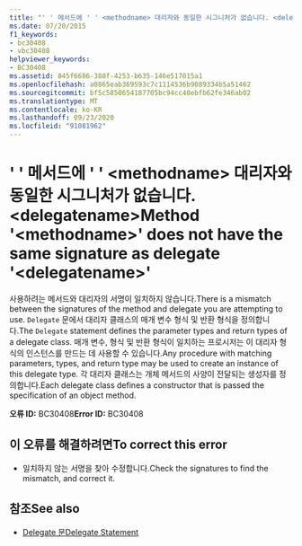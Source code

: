 ```yaml
---
title: "' ' 메서드에 ' ' <methodname> 대리자와 동일한 시그니처가 없습니다. <delegatename>"
ms.date: 07/20/2015
f1_keywords:
- bc30408
- vbc30408
helpviewer_keywords:
- BC30408
ms.assetid: 845f6686-388f-4253-b635-146e517015a1
ms.openlocfilehash: a0865eab369593c7c1114536b9089334b5a51462
ms.sourcegitcommit: bf5c5850654187705bc94cc40ebfb62fe346ab02
ms.translationtype: MT
ms.contentlocale: ko-KR
ms.lasthandoff: 09/23/2020
ms.locfileid: "91081962"
---
```

# <a name="method-methodname-does-not-have-the-same-signature-as-delegate-delegatename"></a><span data-ttu-id="0e3af-102">' ' 메서드에 ' ' \<methodname> 대리자와 동일한 시그니처가 없습니다. \<delegatename></span><span class="sxs-lookup"><span data-stu-id="0e3af-102">Method '\<methodname>' does not have the same signature as delegate '\<delegatename>'</span></span>

<span data-ttu-id="0e3af-103">사용하려는 메서드와 대리자의 서명이 일치하지 않습니다.</span><span class="sxs-lookup"><span data-stu-id="0e3af-103">There is a mismatch between the signatures of the method and delegate you are attempting to use.</span></span> <span data-ttu-id="0e3af-104">`Delegate` 문에서 대리자 클래스의 매개 변수 형식 및 반환 형식을 정의합니다.</span><span class="sxs-lookup"><span data-stu-id="0e3af-104">The `Delegate` statement defines the parameter types and return types of a delegate class.</span></span> <span data-ttu-id="0e3af-105">매개 변수, 형식 및 반환 형식이 일치하는 프로시저는 이 대리자 형식의 인스턴스를 만드는 데 사용할 수 있습니다.</span><span class="sxs-lookup"><span data-stu-id="0e3af-105">Any procedure with matching parameters, types, and return type may be used to create an instance of this delegate type.</span></span> <span data-ttu-id="0e3af-106">각 대리자 클래스는 개체 메서드의 사양이 전달되는 생성자를 정의합니다.</span><span class="sxs-lookup"><span data-stu-id="0e3af-106">Each delegate class defines a constructor that is passed the specification of an object method.</span></span>  
  
 <span data-ttu-id="0e3af-107">**오류 ID:** BC30408</span><span class="sxs-lookup"><span data-stu-id="0e3af-107">**Error ID:** BC30408</span></span>  
  
## <a name="to-correct-this-error"></a><span data-ttu-id="0e3af-108">이 오류를 해결하려면</span><span class="sxs-lookup"><span data-stu-id="0e3af-108">To correct this error</span></span>  
  
- <span data-ttu-id="0e3af-109">일치하지 않는 서명을 찾아 수정합니다.</span><span class="sxs-lookup"><span data-stu-id="0e3af-109">Check the signatures to find the mismatch, and correct it.</span></span>  
  
## <a name="see-also"></a><span data-ttu-id="0e3af-110">참조</span><span class="sxs-lookup"><span data-stu-id="0e3af-110">See also</span></span>

- [<span data-ttu-id="0e3af-111">Delegate 문</span><span class="sxs-lookup"><span data-stu-id="0e3af-111">Delegate Statement</span></span>](../language-reference/statements/delegate-statement.md)
